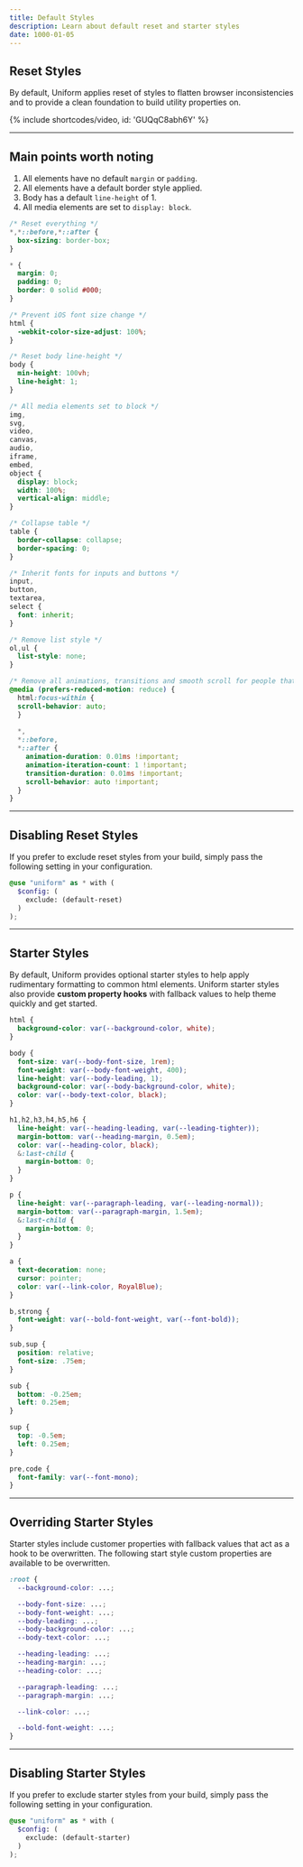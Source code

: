 ```yaml
---
title: Default Styles
description: Learn about default reset and starter styles
date: 1000-01-05
---
```


## Reset Styles

By default, Uniform applies reset of styles to flatten browser inconsistencies and to provide a clean foundation to build utility properties on.

{% include shortcodes/video, id: 'GUQqC8abh6Y' %}

---

## Main points worth noting

1. All elements have no default `margin` or `padding`.
2. All elements have a default border style applied.
3. Body has a default `line-height` of 1.
4. All media elements are set to `display: block`.

```css
/* Reset everything */
*,*::before,*::after {
  box-sizing: border-box;
}

* {
  margin: 0;
  padding: 0;
  border: 0 solid #000;
}

/* Prevent iOS font size change */
html {
  -webkit-color-size-adjust: 100%;
}

/* Reset body line-height */
body {
  min-height: 100vh;
  line-height: 1;
}

/* All media elements set to block */
img,
svg,
video,
canvas,
audio,
iframe,
embed,
object {
  display: block;
  width: 100%;
  vertical-align: middle;
}

/* Collapse table */
table {
  border-collapse: collapse;
  border-spacing: 0;
}

/* Inherit fonts for inputs and buttons */
input,
button,
textarea,
select {
  font: inherit;
}

/* Remove list style */
ol,ul {
  list-style: none;
}

/* Remove all animations, transitions and smooth scroll for people that prefer not to see them */
@media (prefers-reduced-motion: reduce) {
  html:focus-within {
  scroll-behavior: auto;
  }
  
  *,
  *::before,
  *::after {
    animation-duration: 0.01ms !important;
    animation-iteration-count: 1 !important;
    transition-duration: 0.01ms !important;
    scroll-behavior: auto !important;
  }
}
```

---

## Disabling Reset Styles

If you prefer to exclude reset styles from your build, simply pass the following setting in your configuration.

```scss
@use "uniform" as * with (
  $config: (
    exclude: (default-reset)
  )
);
```

---

## Starter Styles

By default, Uniform provides optional starter styles to help apply rudimentary formatting to common html elements. Uniform starter styles also provide **custom property hooks** with fallback values to help theme quickly and get started.

```css
html {
  background-color: var(--background-color, white);
}

body {
  font-size: var(--body-font-size, 1rem);
  font-weight: var(--body-font-weight, 400);
  line-height: var(--body-leading, 1);
  background-color: var(--body-background-color, white);
  color: var(--body-text-color, black);
}

h1,h2,h3,h4,h5,h6 {
  line-height: var(--heading-leading, var(--leading-tighter));
  margin-bottom: var(--heading-margin, 0.5em);
  color: var(--heading-color, black);
  &:last-child {
    margin-bottom: 0;
  }
}

p {
  line-height: var(--paragraph-leading, var(--leading-normal));
  margin-bottom: var(--paragraph-margin, 1.5em);
  &:last-child {
    margin-bottom: 0;
  }
}

a {
  text-decoration: none;
  cursor: pointer;
  color: var(--link-color, RoyalBlue);
}

b,strong {
  font-weight: var(--bold-font-weight, var(--font-bold));
}

sub,sup {
  position: relative;
  font-size: .75em;
}

sub {
  bottom: -0.25em;
  left: 0.25em;
}

sup {
  top: -0.5em;
  left: 0.25em;
}

pre,code {
  font-family: var(--font-mono);
}
```

---

## Overriding Starter Styles

Starter styles include customer properties with fallback values that act as a hook to be overwritten. The following start style custom properties are available to be overwritten.

```css
:root {
  --background-color: ...;

  --body-font-size: ...;
  --body-font-weight: ...;
  --body-leading: ...;
  --body-background-color: ...;
  --body-text-color: ...;

  --heading-leading: ...;
  --heading-margin: ...;
  --heading-color: ...;

  --paragraph-leading: ...;
  --paragraph-margin: ...;

  --link-color: ...;

  --bold-font-weight: ...;
}
```

---

## Disabling Starter Styles

If you prefer to exclude starter styles from your build, simply pass the following setting in your configuration.

```scss
@use "uniform" as * with (
  $config: (
    exclude: (default-starter)
  )
);
```
